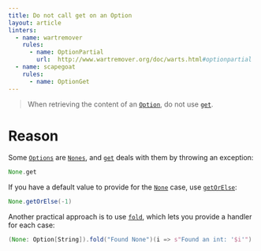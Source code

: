 ```yaml
---
title: Do not call get on an Option
layout: article
linters:
  - name: wartremover
    rules:
      - name: OptionPartial
        url:  http://www.wartremover.org/doc/warts.html#optionpartial
  - name: scapegoat
    rules:
      - name: OptionGet
---
```


> When retrieving the content of an [`Option`], do not use [`get`].

# Reason

Some [`Options`][`Option`] are [`Nones`][`None`], and [`get`] deals with them by throwing an exception:

```scala mdoc:crash
None.get
```

If you have a default value to provide for the [`None`] case, use [`getOrElse`]:

```scala mdoc
None.getOrElse(-1)
```

Another practical approach is to use [`fold`], which lets you provide a handler for each case:

```scala mdoc
(None: Option[String]).fold("Found None")(i => s"Found an int: '$i'")
```

[`Option`]:https://www.scala-lang.org/api/2.12.8/scala/Option.html
[`None`]:https://www.scala-lang.org/api/2.12.8/scala/None$.html
[`get`]:https://www.scala-lang.org/api/2.12.8/scala/Option.html#get:A
[`getOrElse`]:https://www.scala-lang.org/api/2.12.8/scala/Option.html#getOrElse[B%3E:A](default:=%3EB):B
[`fold`]:https://www.scala-lang.org/api/2.12.8/scala/Option.html#fold[A1%3E:A](z:A1)(op:(A1,A1)=%3EA1):A1
